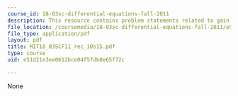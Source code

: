 ```yaml
---
course_id: 18-03sc-differential-equations-fall-2011
description: This resource contains problem statements related to gain and phase log.
file_location: /coursemedia/18-03sc-differential-equations-fall-2011/e51d21e3ee0612bce04f5fdb0e65f72c_MIT18_03SCF11_rec_10s15.pdf
file_type: application/pdf
layout: pdf
title: MIT18_03SCF11_rec_10s15.pdf
type: course
uid: e51d21e3ee0612bce04f5fdb0e65f72c

---
```

None